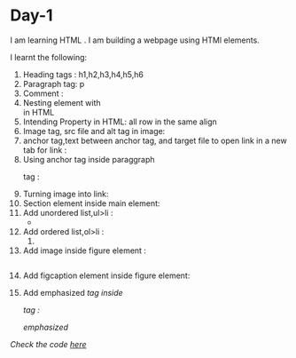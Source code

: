 # Day-1
I am  learning HTML . I am building a webpage using HTMl elements.

I learnt the following:

1. Heading tags : h1,h2,h3,h4,h5,h6 
2. Paragraph tag: p
3. Comment : <!--  -->
4. Nesting element with <main></main> in HTML
5. Intending Property in HTML: all row in the same align
6. Image tag, src file and alt tag in image: <img src="" alt="">
7. anchor tag,text between anchor <a> tag, and target file to open link in a new tab for link : <a href="" target="_blank"></a>
8. Using anchor <a> tag inside paraggraph <p> tag : <p> <a href="" target="_blank"></a></p>
9. Turning image into link: <a href="" target="_blank"><img src="" alt=""></a>
10. Section element inside main element: 
                                         <main>
                                         <section></section>
                                         </main>
11. Add unordered list,ul>li : <ul>
                       <li></li>
                       </ul>
12. Add ordered list,ol>li : <ol>
                       <li> </li>
                       </ol>
13. Add image inside figure element : <figure>
                                      <img src="" alt="">
                                      </figure> 
14. Add figcaption element inside figure element:
                                <figure>
                                <figcaption></figcaption>
                                </figure>
15. Add emphasized <em> tag inside <p> tag : <p>   <em>emphasized</em></p> 

Check the code [here](./Learn-HTML-by-Building-a-Cat-Photo-App/index.html)

                    